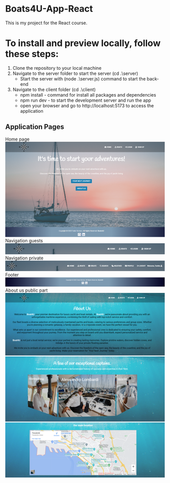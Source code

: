 # Boats4U-App-React
This is my project for the React course.

# To install and preview locally, follow these steps:

1. Clone the repository to your local machine
2. Navigate to the server folder to start the server (cd .\server\)
    - Start the server with (node .\server.js) command to start the back-end
3. Navigate to the client folder (cd .\client\)
    - npm install - command for install all packages and dependencies
    - npm run dev - to start the development server and run the app
    - open your browser and go to http://localhost:5173 to access the application



## Application Pages
Home page 
![Home page](client/public/assets/screenshots/home-page.PNG)
Navigation guests
![Navigation guests](client/public/assets/screenshots/navigation-public.PNG)
Navigation private
![Navigation private](client/public/assets/screenshots/navigation-private.PNG)
Footer
![Footer](client/public/assets/screenshots/footer.PNG)
About us public part
![About us top](client/public/assets/screenshots/about-us-top.PNG)
![About us middle](client/public/assets/screenshots/about-us-middle.PNG)
![About us bottom](client/public/assets/screenshots/about-us-bottom.PNG)
